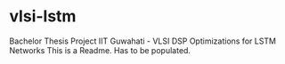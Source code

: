# vlsi-lstm
Bachelor Thesis Project IIT Guwahati - VLSI DSP Optimizations for LSTM Networks
This is a Readme. Has to be populated.
